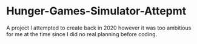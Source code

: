 # Hunger-Games-Simulator-Attepmt
A project I attempted to create back in 2020 however it was too ambitious for me at the time since I did no real planning before coding. 
